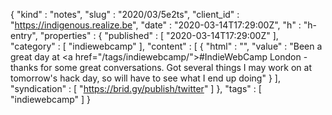 {
  "kind" : "notes",
  "slug" : "2020/03/5e2ts",
  "client_id" : "https://indigenous.realize.be",
  "date" : "2020-03-14T17:29:00Z",
  "h" : "h-entry",
  "properties" : {
    "published" : [ "2020-03-14T17:29:00Z" ],
    "category" : [ "indiewebcamp" ],
    "content" : [ {
      "html" : "",
      "value" : "Been a great day at <a href=\"/tags/indiewebcamp/\">#IndieWebCamp</a> London - thanks for some great conversations. Got several things I may work on at tomorrow's hack day, so will have to see what I end up doing"
    } ],
    "syndication" : [ "https://brid.gy/publish/twitter" ]
  },
  "tags" : [ "indiewebcamp" ]
}

